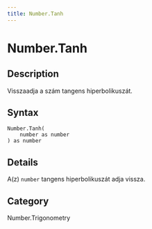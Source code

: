 ```yaml
---
title: Number.Tanh
---
```


# Number.Tanh


## Description

Visszaadja a szám tangens hiperbolikuszát.


## Syntax

```powerquery
Number.Tanh(
    number as number
) as number
```


## Details

A(z) <code>number</code> tangens hiperbolikuszát adja vissza.



## Category
Number.Trigonometry
